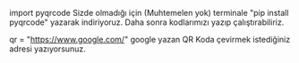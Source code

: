 import pyqrcode Sizde olmadığı için (Muhtemelen yok) terminale "pip install pyqrcode"
yazarak indiriyoruz. Daha sonra kodlarımızı yazıp çalıştırabiliriz.

qr = "https://www.google.com/" google yazan QR Koda çevirmek istediğiniz adresi yazıyorsunuz.
